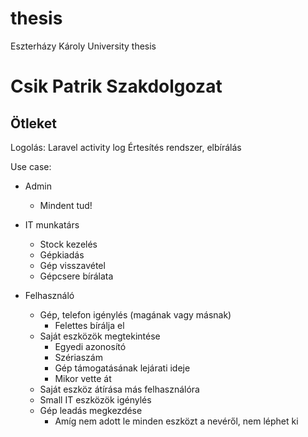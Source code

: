 # thesis
Eszterházy Károly University thesis


# Csik Patrik Szakdolgozat

## Ötleket

 Logolás: Laravel activity log
 Értesítés rendszer, elbírálás

 Use case:
 -	Admin
	-  Mindent tud! 
	
- IT munkatárs
	- Stock kezelés
	- Gépkiadás
	- Gép visszavétel
	- Gépcsere bírálata

- Felhasználó
	- Gép, telefon igénylés (magának vagy másnak)
		- Felettes bírálja el
	-  Saját eszközök megtekintése
		- Egyedi azonosító
		- Szériaszám
		- Gép támogatásának lejárati ideje
		- Mikor vette át
	- Saját eszköz átírása más felhasználóra
	- Small IT eszközök igénylés
	- Gép leadás megkezdése
		- Amíg nem adott le minden eszközt a nevéről, nem léphet ki
 